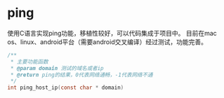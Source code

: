 # ping
使用C语言实现ping功能，移植性较好，可以代码集成于项目中。
目前在mac os、linux、android平台（需要android交叉编译）经过测试，功能完善。

```c
/**
 * 主要功能函数
 * @param domain 测试的域名或者ip
 * @return ping的结果，0代表网络通畅，-1代表网络不通
 */
int ping_host_ip(const char * domain)
```